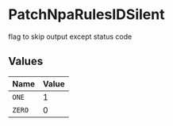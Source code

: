 # PatchNpaRulesIDSilent

flag to skip output except status code


## Values

| Name   | Value  |
| ------ | ------ |
| `ONE`  | 1      |
| `ZERO` | 0      |